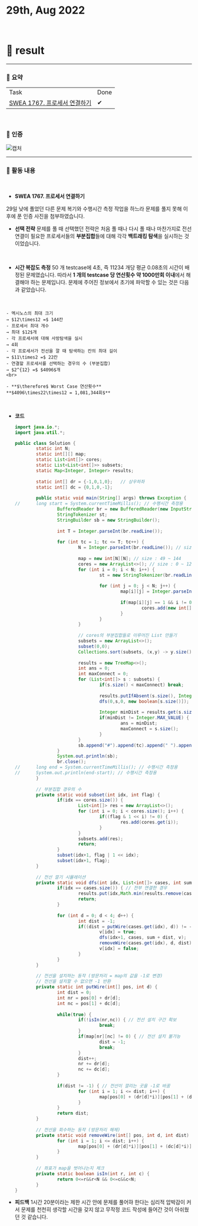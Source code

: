 # 29th, Aug 2022 
<br>

# 🍏 result
---

### 📜 **요약**

<table>
  <tr>
    <td>Task</td>
    <td>Done</td>
  </tr>
	<tr>
		<td><a href = "https://swexpertacademy.com/main/code/problem/problemDetail.do?contestProbId=AV4suNtaXFEDFAUf">SWEA 1767. 프로세서 연결하기</td>
		<td>✔</td>
	</tr>
</table>
<br>

### 📸 **인증**
![캡처](https://i.imgur.com/ci2it6c.png)
<br>

---

### 📜 **활동 내용**
<br>

- **SWEA 1767. 프로세서 연결하기**

29일 낮에 풀었던 다른 문제 복기와 수행시간 측정 작업을 하느라 문제를 풀지 못해 이후에 푼 인증 사진을 첨부하였습니다.

- **선택 전략**
문제를 풀 때 선택했던 전략은 처음 풀 때나 다시 풀 때나 마찬가지로 전선 연결이 필요한 프로세서들의 **부분집합**들에 대해 각각 **백트래킹 탐색**을 실시하는 것이었습니다.
<br>

- **시간 복잡도 측정**
50 개 testcase에 4초, 즉 $11234$ 개당 평균 0.08초의 시간이 배정된 문제였습니다. 따라서 **1 개의 testcase 당 연산횟수 약 1000만회 이내**에서 해결해야 하는 문제입니다.
문제에 주어진 정보에서 초기에 파악할 수 있는 것은 다음과 같았습니다.
<br>

	- 멕시노스의 최대 크기 
	→ $12\times12 =$ 144칸
	- 프로세서 최대 개수 
	→ 최대 $12$개
	- 각 프로세서에 대해 사방탐색을 실시 
	→ 4회
	- 각 프로세서가 전선을 깔 때 탐색하는 칸의 최대 길이 
	→ $11\times2 =$ 22칸
	- 연결할 프로세서를 선택하는 경우의 수 (부분집합)
	→ $2^{12} =$ $4096$개 
	<br>
	
	- **$\therefore$ Worst Case 연산횟수**
	**$4096\times22\times12 = 1,081,344회$**
	
<br>

- **코드**
	```java
	import java.io.*;
	import java.util.*;
	
	public class Solution {
			static int N;
			static int[][] map;
			static List<int[]> cores;
			static List<List<int[]>> subsets;
			static Map<Integer, Integer> results;
			
			static int[] dr = {-1,0,1,0};   // 상우하좌
			static int[] dc = {0,1,0,-1};
			
			public static void main(String[] args) throws Exception {
	//      long start = System.currentTimeMillis(); // 수행시간 측정용
					BufferedReader br = new BufferedReader(new InputStreamReader(System.in));
					StringTokenizer st;
					StringBuilder sb = new StringBuilder();
					
					int T = Integer.parseInt(br.readLine());
					
					for (int tc = 1; tc <= T; tc++) {
							N = Integer.parseInt(br.readLine()); // size : 7 ~ 12
							
							map = new int[N][N]; // size : 49 ~ 144
							cores = new ArrayList<>(); // size : 0 ~ 12 (모두 가장자리인 경우 0개)
							for (int i = 0; i < N; i++) {
									st = new StringTokenizer(br.readLine());
									
									for (int j = 0; j < N; j++) {
											map[i][j] = Integer.parseInt(st.nextToken());
											
											if(map[i][j] == 1 && i != 0 && i != N-1 && j != 0 && j != N-1) {
													cores.add(new int[] {i,j});
											}
									}
							}
							
							// cores의 부분집합들로 이루어진 List 만들기
							subsets = new ArrayList<>();
							subset(0,0);
							Collections.sort(subsets, (x,y) -> y.size() - x.size());
							
							results = new TreeMap<>();
							int ans = 0;
							int maxConnect = 0;
							for (List<int[]> s : subsets) {
									if(s.size() < maxConnect) break;
									
									results.putIfAbsent(s.size(), Integer.MAX_VALUE);
									dfs(0,s,0, new boolean[s.size()]);
									
									Integer minDist = results.get(s.size());
									if(minDist != Integer.MAX_VALUE) {
											ans = minDist;
											maxConnect = s.size();
									}
							}
							sb.append("#").append(tc).append(" ").append(ans).append("\n");
					}
					System.out.println(sb);
					br.close();
	//      long end = System.currentTimeMillis(); // 수행시간 측정용
	//      System.out.println(end-start); // 수행시간 측정용
			}
			
			// 부분집합 경우의 수
			private static void subset(int idx, int flag) {
					if(idx == cores.size()) {
							List<int[]> res = new ArrayList<>();
							for (int i = 0; i < cores.size(); i++) {
									if((flag & 1 << i) != 0) {
											res.add(cores.get(i));
									}
							}
							subsets.add(res);
							return;
					}
					subset(idx+1, flag | 1 << idx);
					subset(idx+1, flag);
			}
			
			// 전선 깔기 시뮬레이션
			private static void dfs(int idx, List<int[]> cases, int sum, boolean[] v) {
					if(idx == cases.size()) { // 전부 연결한 경우
							results.put(idx,Math.min(results.remove(cases.size()), sum));
							return;
					}
					
					for (int d = 0; d < 4; d++) {
							int dist = -1;
							if((dist = putWire(cases.get(idx), d)) != -1) {
									v[idx] = true;
									dfs(idx+1, cases, sum + dist, v);
									removeWire(cases.get(idx), d, dist);
									v[idx] = false;
							}
					}
			}
			
			// 전선을 설치하는 동작 (방문처리 = map의 값을 -1로 변경)
			// 전선을 설치할 수 없으면 -1 반환
			private static int putWire(int[] pos, int d) {
					int dist = 0;
					int nr = pos[0] + dr[d];
					int nc = pos[1] + dc[d];
					
					while(true) {
							if(!isIn(nr,nc)) { // 전선 설치 구간 확보
									break;
							}
							if(map[nr][nc] != 0) { // 전선 설치 불가능
									dist = -1;
									break;
							}
							dist++;
							nr += dr[d];
							nc += dc[d];
					}
					
					if(dist != -1) { // 전선이 깔리는 곳을 -1로 바꿈
							for (int i = 1; i <= dist; i++) {
									map[pos[0] + (dr[d]*i)][pos[1] + (dc[d]*i)] = -1;
							}
					}
					return dist;
			}
			
			// 전선을 회수하는 동작 (방문처리 해제)
			private static void removeWire(int[] pos, int d, int dist) {
					for (int i = 1; i <= dist; i++) {
							map[pos[0] + (dr[d]*i)][pos[1] + (dc[d]*i)] = 0;
					}
			}
			
			// 좌표가 map을 벗어나는지 체크
			private static boolean isIn(int r, int c) {
					return 0<=r&&r<N && 0<=c&&c<N;
			}
	}
	```

- **피드백**
1시간 20분이라는 제한 시간 안에 문제를 풀어햐 한다는 심리적 압박감이 커서 문제를 천천히 생각할 시간을 갖지 않고 무작정 코드 작성에 들어간 것이 아쉬웠던 것 같습니다.

